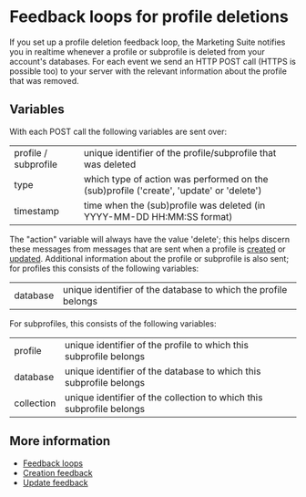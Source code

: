 # Feedback loops for profile deletions

If you set up a profile deletion feedback loop, the Marketing Suite notifies
you in realtime whenever a profile or subprofile is deleted from your account's databases.
For each event we send an HTTP POST call (HTTPS is possible 
too) to your server with the relevant information about the profile that was removed.


## Variables

With each POST call the following variables are sent over:

<table>
    <tr>
        <td>profile / subprofile</td>
        <td>unique identifier of the profile/subprofile that was deleted</td>
    </tr>
    <tr>
        <td>type</td>
        <td>which type of action was performed on the (sub)profile ('create', 'update' or 'delete')</td>
    </tr>
    <tr>
        <td>timestamp</td>
        <td>time when the (sub)profile was deleted (in YYYY-MM-DD HH:MM:SS format)</td>
    </tr>
</table>

The "action" variable will always have the value 'delete'; this helps discern
these messages from messages that are sent when a profile is
[created](feedback-creates) or [updated](feedback-updates).
Additional information about the profile or subprofile is also sent;
for profiles this consists of the following variables:

<table>
    <tr>
        <td>database</td>
        <td>unique identifier of the database to which the profile belongs</td>
    </tr>
</table>

For subprofiles, this consists of the following variables:

<table>
    <tr>
        <td>profile</td>
        <td>unique identifier of the profile to which this subprofile belongs</td>
    </tr>
    <tr>
        <td>database</td>
        <td>unique identifier of the database to which this subprofile belongs</td>
    </tr>
    <tr>
        <td>collection</td>
        <td>unique identifier of the collection to which this subprofile belongs</td>
    </tr>
</table>

## More information

* [Feedback loops](./feedback-loops)
* [Creation feedback](./feedback-creates)
* [Update feedback](./feedback-updates)

